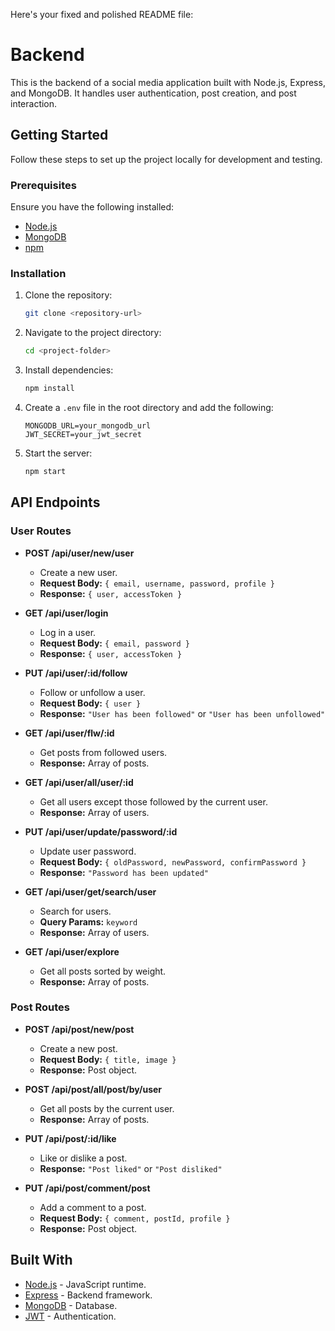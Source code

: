 Here's your fixed and polished README file:

# Backend

This is the backend of a social media application built with Node.js, Express, and MongoDB. It handles user authentication, post creation, and post interaction.

## Getting Started

Follow these steps to set up the project locally for development and testing.

### Prerequisites

Ensure you have the following installed:

- [Node.js](https://nodejs.org/)
- [MongoDB](https://www.mongodb.com/)
- [npm](https://www.npmjs.com/)

### Installation

1. Clone the repository:
   ```sh
   git clone <repository-url>
   ```
2. Navigate to the project directory:
   ```sh
   cd <project-folder>
   ```
3. Install dependencies:
   ```sh
   npm install
   ```
4. Create a `.env` file in the root directory and add the following:
   ```
   MONGODB_URL=your_mongodb_url
   JWT_SECRET=your_jwt_secret
   ```
5. Start the server:
   ```sh
   npm start
   ```

## API Endpoints

### User Routes

- **POST /api/user/new/user**
  - Create a new user.
  - **Request Body:** `{ email, username, password, profile }`
  - **Response:** `{ user, accessToken }`

- **GET /api/user/login**
  - Log in a user.
  - **Request Body:** `{ email, password }`
  - **Response:** `{ user, accessToken }`

- **PUT /api/user/:id/follow**
  - Follow or unfollow a user.
  - **Request Body:** `{ user }`
  - **Response:** `"User has been followed"` or `"User has been unfollowed"`

- **GET /api/user/flw/:id**
  - Get posts from followed users.
  - **Response:** Array of posts.

- **GET /api/user/all/user/:id**
  - Get all users except those followed by the current user.
  - **Response:** Array of users.

- **PUT /api/user/update/password/:id**
  - Update user password.
  - **Request Body:** `{ oldPassword, newPassword, confirmPassword }`
  - **Response:** `"Password has been updated"`

- **GET /api/user/get/search/user**
  - Search for users.
  - **Query Params:** `keyword`
  - **Response:** Array of users.

- **GET /api/user/explore**
  - Get all posts sorted by weight.
  - **Response:** Array of posts.

### Post Routes

- **POST /api/post/new/post**
  - Create a new post.
  - **Request Body:** `{ title, image }`
  - **Response:** Post object.

- **POST /api/post/all/post/by/user**
  - Get all posts by the current user.
  - **Response:** Array of posts.

- **PUT /api/post/:id/like**
  - Like or dislike a post.
  - **Response:** `"Post liked"` or `"Post disliked"`

- **PUT /api/post/comment/post**
  - Add a comment to a post.
  - **Request Body:** `{ comment, postId, profile }`
  - **Response:** Post object.

## Built With

- [Node.js](https://nodejs.org/) - JavaScript runtime.
- [Express](https://expressjs.com/) - Backend framework.
- [MongoDB](https://www.mongodb.com/) - Database.
- [JWT](https://jwt.io/) - Authentication.
